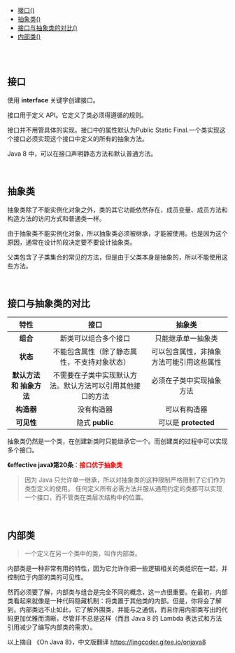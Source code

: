 - [接口()](#t1)
- [抽象类()](#t2)
- [接口与抽象类的对比()](#t12)
- [内部类()](#t3)

<br><br>

##  <span id="t1">接口</span>

使用 **interface** 关键字创建接口。 

接口用于定义 API。它定义了类必须得遵循的规则。

接口并不用管具体的实现。接口中的属性默认为Public Static Final.一个类实现这个接口必须实现这个接口中定义的所有的抽象方法。 

 Java 8 中，可以在接口声明静态方法和默认普通方法。

<br>



##  <span id="t2">抽象类</span>

抽象类除了不能实例化对象之外，类的其它功能依然存在，成员变量、成员方法和构造方法的访问方式和普通类一样。

由于抽象类不能实例化对象，所以抽象类必须被继承，才能被使用。也是因为这个原因，通常在设计阶段决定要不要设计抽象类。

父类包含了子类集合的常见的方法，但是由于父类本身是抽象的，所以不能使用这些方法。

<br>



## <span id="t12">接口与抽象类的对比</span>

|           特性           |                            接口                            |                  抽象类                  |
| :----------------------: | :--------------------------------------------------------: | :--------------------------------------: |
|         **组合**         |                    新类可以组合多个接口                    |            只能继承单一抽象类            |
|         **状态**         |        不能包含属性（除了静态属性，不支持对象状态）        | 可以包含属性，非抽象方法可能引用这些属性 |
| **默认方法 和 抽象方法** | 不需要在子类中实现默认方法。默认方法可以引用其他接口的方法 |         必须在子类中实现抽象方法         |
|        **构造器**        |                         没有构造器                         |               可以有构造器               |
|        **可见性**        |                      隐式 **public**                       |           可以是 **protected**           |

抽象类仍然是一个类，在创建新类时只能继承它一个。而创建类的过程中可以实现多个接口。 

**《effective java》第20条**：**<span style="color:red">接口优于抽象类</span>**

> 因为 Java 只允许单一继承，所以对抽象类的这种限制严格限制了它们作为类型定义的使用。 任何定义所有必需方法并服从通用约定的类都可以实现一个接口，而不管类在类层次结构中的位置。 

<br>



##  <span id="t3">内部类</span>

> 一个定义在另一个类中的类，叫作内部类。 

内部类是一种非常有用的特性，因为它允许你把一些逻辑相关的类组织在一起，并控制位于内部的类的可见性。

然而必须要了解，内部类与组合是完全不同的概念，这一点很重要。在最初，内部类看起来就像是一种代码隐藏机制：将类置于其他类的内部。但是，你将会了解到，内部类远不止如此，它了解外围类，并能与之通信，而且你用内部类写出的代码更加优雅而清晰，尽管并不总是这样（而且 Java 8 的 Lambda 表达式和方法引用减少了编写内部类的需求）。

以上摘自 《On Java 8》，中文版翻译 <a href="https://lingcoder.gitee.io/onjava8"  target="_blank">https://lingcoder.gitee.io/onjava8</a>

